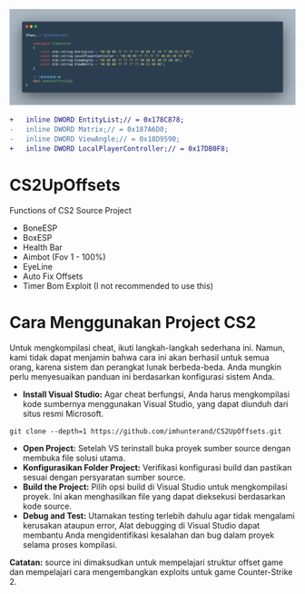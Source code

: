 <p align="left">
<img src="pocoffsets.png" width="700" alt="Banner Apache Path Traversal" />
</a>

```diff
+	inline DWORD EntityList;// = 0x178C878;
-	inline DWORD Matrix;// = 0x187A6D0;
-	inline DWORD ViewAngle;// = 0x18D9590;
+	inline DWORD LocalPlayerController;// = 0x17DB0F8;
```

# CS2UpOffsets
Functions of CS2 Source Project
 - BoneESP
 - BoxESP
 - Health Bar
 - Aimbot (Fov 1 - 100%)
 - EyeLine
 - Auto Fix Offsets
 - Timer Bom Exploit (I not recommended to use this)


# Cara Menggunakan Project CS2
Untuk mengkompilasi cheat, ikuti langkah-langkah sederhana ini. Namun, kami tidak dapat menjamin bahwa cara ini akan berhasil untuk semua orang, karena sistem dan perangkat lunak berbeda-beda. Anda mungkin perlu menyesuaikan panduan ini berdasarkan konfigurasi sistem Anda.
 - **Install Visual Studio:** Agar cheat berfungsi, Anda harus mengkompilasi kode sumbernya menggunakan Visual Studio, yang dapat diunduh dari situs resmi Microsoft.
```
git clone --depth=1 https://github.com/imhunterand/CS2UpOffsets.git
```
   
 - **Open Project:** Setelah VS terinstall buka proyek sumber source dengan membuka file solusi utama.
 - **Konfigurasikan Folder Project:** Verifikasi konfigurasi build dan pastikan sesuai dengan persyaratan sumber source.
 - **Build the Project:** Pilih opsi build di Visual Studio untuk mengkompilasi proyek. Ini akan menghasilkan file yang dapat dieksekusi berdasarkan kode source.
 - **Debug and Test:** Utamakan testing terlebih dahulu agar tidak mengalami kerusakan ataupun error, Alat debugging di Visual Studio dapat membantu Anda mengidentifikasi kesalahan dan bug dalam proyek selama proses kompilasi.

**Catatan:** source ini dimaksudkan untuk mempelajari struktur offset game dan mempelajari cara mengembangkan exploits untuk game Counter-Strike 2.
